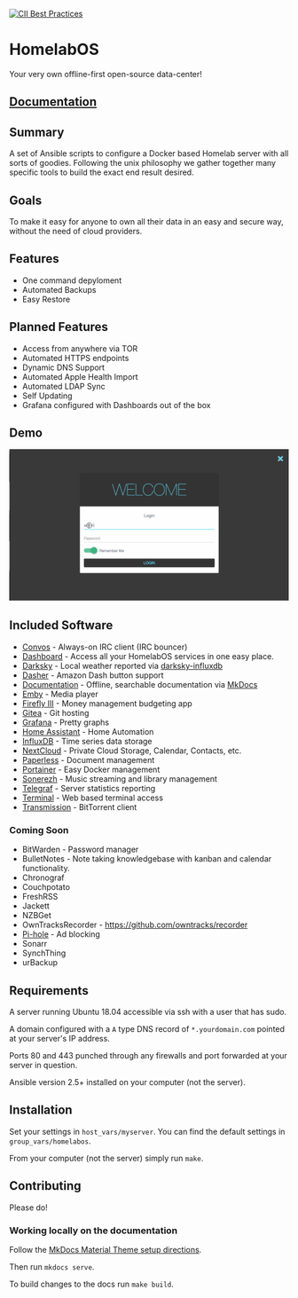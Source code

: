 [![CII Best Practices](https://bestpractices.coreinfrastructure.org/projects/1894/badge)](https://bestpractices.coreinfrastructure.org/projects/1894)

# HomelabOS

Your very own offline-first open-source data-center!

## [Documentation](https://nickbusey.gitlab.io/HomelabOS/)

## Summary

A set of Ansible scripts to configure a Docker based Homelab server with all sorts of goodies. Following the unix philosophy we gather together many specific tools to build the exact end result desired.

## Goals

To make it easy for anyone to own all their data in an easy and secure way, without the need of cloud providers.

## Features

* One command depyloment
* Automated Backups
* Easy Restore

## Planned Features

* Access from anywhere via TOR
* Automated HTTPS endpoints
* Dynamic DNS Support
* Automated Apple Health Import
* Automated LDAP Sync
* Self Updating
* Grafana configured with Dashboards out of the box

## Demo

![demo.gif](demo.gif)

## Included Software

* [Convos](https://convos.by/) - Always-on IRC client (IRC bouncer)
* [Dashboard](https://github.com/causefx/Organizr) - Access all your HomelabOS services in one easy place.
* [Darksky](http://darksky.net/) - Local weather reported via [darksky-influxdb](https://github.com/ErwinSteffens/darksky-influxdb)
* [Dasher](https://github.com/maddox/dasher) - Amazon Dash button support
* [Documentation](https://nickbusey.gitlab.io/HomelabOS/) - Offline, searchable documentation via [MkDocs](https://www.mkdocs.org/)
* [Emby](https://emby.media/) - Media player
* [Firefly III](https://firefly-iii.org/) - Money management budgeting app
* [Gitea](https://gitea.io/en-US/) - Git hosting
* [Grafana](https://grafana.com/) - Pretty graphs
* [Home Assistant](https://www.home-assistant.io/) - Home Automation
* [InfluxDB](https://www.influxdata.com/time-series-platform/influxdb/) - Time series data storage
* [NextCloud](https://nextcloud.com/) - Private Cloud Storage, Calendar, Contacts, etc.
* [Paperless](https://github.com/danielquinn/paperless) - Document management
* [Portainer](https://www.portainer.io/) - Easy Docker management
* [Sonerezh](https://www.sonerezh.bzh/) - Music streaming and library management
* [Telegraf](https://www.influxdata.com/time-series-platform/telegraf/) - Server statistics reporting
* [Terminal](georgeyord/butterfly-web-terminal) - Web based terminal access
* [Transmission](https://transmissionbt.com/) - BitTorrent client

### Coming Soon

* BitWarden - Password manager
* BulletNotes - Note taking knowledgebase with kanban and calendar functionality.
* Chronograf
* Couchpotato
* FreshRSS
* Jackett
* NZBGet
* OwnTracksRecorder - https://github.com/owntracks/recorder
* [Pi-hole](https://pi-hole.net/) - Ad blocking
* Sonarr
* SynchThing
* urBackup

## Requirements

A server running Ubuntu 18.04 accessible via ssh with a user that has sudo.

A domain configured with a `A` type DNS record of `*.yourdomain.com` pointed at your server's IP address.

Ports 80 and 443 punched through any firewalls and port forwarded at your server in question.

Ansible version 2.5+ installed on your computer (not the server).

## Installation

Set your settings in `host_vars/myserver`. You can find the default settings in `group_vars/homelabos`.

From your computer (not the server) simply run `make`.

## Contributing

Please do!

### Working locally on the documentation

Follow the [MkDocs Material Theme setup directions](https://squidfunk.github.io/mkdocs-material/getting-started/).

Then run `mkdocs serve`.

To build changes to the docs run `make build`.